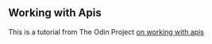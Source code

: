 ## Working with Apis
This is a tutorial from The Odin Project [on working with apis](https://www.theodinproject.com/courses/javascript/lessons/working-with-apis)